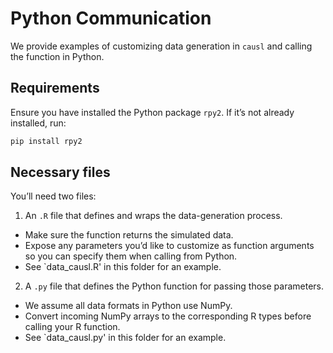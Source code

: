 # Python Communication

We provide examples of customizing data generation in `causl` and calling the function in Python.

## Requirements

Ensure you have installed the Python package `rpy2`. If it’s not already installed, run:

```bash
pip install rpy2
```

## Necessary files
You’ll need two files:
1. An `.R` file that defines and wraps the data-generation process.
- Make sure the function returns the simulated data. 
- Expose any parameters you’d like to customize as function arguments so you can specify them when calling from Python.
- See `data_causl.R' in this folder for an example. 

2. A `.py` file that defines the Python function for passing those parameters.
- We assume all data formats in Python use NumPy.
- Convert incoming NumPy arrays to the corresponding R types before calling your R function.
- See `data_causl.py' in this folder for an example.

